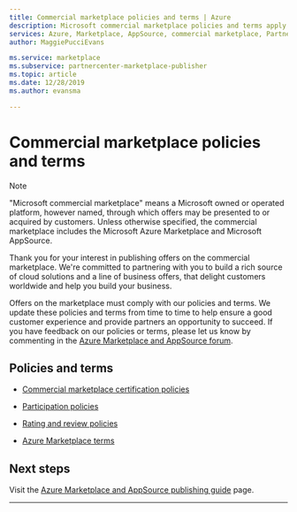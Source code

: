 ```yaml
---
title: Commercial marketplace policies and terms | Azure
description: Microsoft commercial marketplace policies and terms apply to all publishers and offerings in the Microsoft Azure Marketplace.
services: Azure, Marketplace, AppSource, commercial marketplace, Partner Center
author: MaggiePucciEvans

ms.service: marketplace
ms.subservice: partnercenter-marketplace-publisher
ms.topic: article
ms.date: 12/28/2019
ms.author: evansma

---
```

# Commercial marketplace policies and terms

>[!Note]
>"Microsoft commercial marketplace" means a Microsoft owned or operated platform, however named, through which offers may be presented to or acquired by customers. Unless otherwise specified, the commercial marketplace includes the Microsoft Azure Marketplace and Microsoft AppSource.

Thank you for your interest in publishing offers on the commercial marketplace. We're committed to partnering with you to build a rich source of cloud solutions and a line of business offers, that delight customers worldwide and help you build your business.

Offers on the marketplace must comply with our policies and terms. We update these policies and terms from time to time to help ensure a good customer experience and provide partners an opportunity to succeed. If you have feedback on our policies or terms, please let us know by commenting in the [Azure Marketplace and AppSource forum](https://www.microsoftpartnercommunity.com/t5/Azure-Marketplace-and-AppSource/bd-p/2222).

## Policies and terms

* [Commercial marketplace certification policies](https://docs.microsoft.com/legal/marketplace/certification-policies)

* [Participation policies](https://docs.microsoft.com/legal/marketplace/participation-policy)

* [Rating and review policies](https://docs.microsoft.com/legal/marketplace/rating-review-policies)

* [Azure Marketplace terms](https://docs.microsoft.com/legal/marketplace/terms)

## Next steps

Visit the [Azure Marketplace and AppSource publishing guide](./marketplace-publishers-guide.md) page.

---
